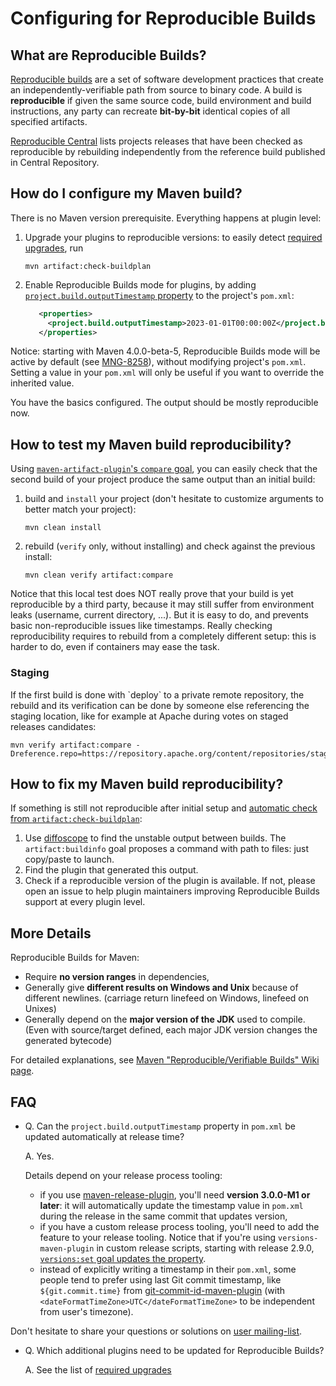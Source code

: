 <!--
Licensed to the Apache Software Foundation (ASF) under one
or more contributor license agreements.  See the NOTICE file
distributed with this work for additional information
regarding copyright ownership.  The ASF licenses this file
to you under the Apache License, Version 2.0 (the
"License"); you may not use this file except in compliance
with the License.  You may obtain a copy of the License at

http://www.apache.org/licenses/LICENSE-2.0

Unless required by applicable law or agreed to in writing,
software distributed under the License is distributed on an
"AS IS" BASIS, WITHOUT WARRANTIES OR CONDITIONS OF ANY
KIND, either express or implied.  See the License for the
specific language governing permissions and limitations
under the License.
-->

# Configuring for Reproducible Builds

## What are Reproducible Builds?

[Reproducible builds](https://reproducible-builds.org/) are a set of software development practices that create an independently-verifiable path from source to binary code. A build is **reproducible** if given the same source code, build environment and build instructions, any party can recreate **bit-by-bit** identical copies of all specified artifacts.

[Reproducible Central](https://github.com/jvm-repo-rebuild/reproducible-central) lists projects releases that have been checked as reproducible by rebuilding independently from the reference build published in Central Repository.

## How do I configure my Maven build?

There is no Maven version prerequisite. Everything happens at plugin level:

1. Upgrade your plugins to reproducible versions: to easily detect [required upgrades](/plugins/maven-artifact-plugin/plugin-issues.html), run

   ```
   mvn artifact:check-buildplan
   ```
2. Enable Reproducible Builds mode for plugins, by adding [`project.build.outputTimestamp` property](https://cwiki.apache.org/confluence/pages/viewpage.action?pageId=74682318#Reproducible/VerifiableBuilds-OutputArchiveEntriesTimestamp) to the project's `pom.xml`:

   ```xml
      <properties>
        <project.build.outputTimestamp>2023-01-01T00:00:00Z</project.build.outputTimestamp>
      </properties>
   ```

Notice: starting with Maven 4.0.0-beta-5, Reproducible Builds mode will be active by default (see [MNG-8258](https://issues.apache.org/jira/browse/MNG-8258)), without modifying project's `pom.xml`. Setting a value in your `pom.xml` will only be useful if you want to override the inherited value.

You have the basics configured. The output should be mostly reproducible now.

## How to test my Maven build reproducibility?

Using [`maven-artifact-plugin`'s `compare` goal](/plugins/maven-artifact-plugin/compare-mojo.html), you can easily check that the second build of your project produce the same output than an initial build:

1. build and `install` your project (don't hesitate to customize arguments to better match your project):

   ```
   mvn clean install 
   ```
2. rebuild (`verify` only, without installing) and check against the previous install:

   ```
   mvn clean verify artifact:compare
   ```

Notice that this local test does NOT really prove that your build is yet reproducible by a third party, because it may still suffer from environment leaks (username, current directory, ...). But it is easy to do, and prevents basic non-reproducible issues like timestamps. Really checking reproducibility requires to rebuild from a completely different setup: this is harder to do, even if containers may ease the task.

### Staging

If the first build is done with \`deploy\` to a private remote repository, the rebuild and its verification can be done by someone else referencing the staging location, like for example at Apache during votes on staged releases candidates:

```
mvn verify artifact:compare -Dreference.repo=https://repository.apache.org/content/repositories/staging/
```

## How to fix my Maven build reproducibility?

If something is still not reproducible after initial setup and [automatic check from `artifact:check-buildplan`](/plugins/maven-artifact-plugin/plugin-issues.html):

1. Use [diffoscope](https://diffoscope.org/) to find the unstable output between builds. The `artifact:buildinfo` goal proposes a command with path to files: just copy/paste to launch.
2. Find the plugin that generated this output.
3. Check if a reproducible version of the plugin is available. If not, please open an issue to help plugin maintainers improving Reproducible Builds support at every plugin level.

## More Details

Reproducible Builds for Maven:

- Require **no version ranges** in dependencies,
- Generally give **different results on Windows and Unix** because of different newlines. (carriage return linefeed on Windows, linefeed on Unixes)
- Generally depend on the **major version of the JDK** used to compile. (Even with source/target defined, each major JDK version changes the generated bytecode)

For detailed explanations, see [Maven "Reproducible/Verifiable Builds" Wiki page](https://s.apache.org/reproducible-builds).

## FAQ

- Q. Can the `project.build.outputTimestamp` property in `pom.xml` be updated automatically at release time?

  A. Yes.

  Details depend on your release process tooling:

  - if you use [maven-release-plugin](/plugins/maven-release-plugin/), you'll need **version 3.0.0-M1 or later**: it will automatically update the timestamp value in `pom.xml` during the release in the same commit that updates version,
  - if you have a custom release process tooling, you'll need to add the feature to your release tooling. Notice that if you're using `versions-maven-plugin` in custom release scripts, starting with release 2.9.0, [`versions:set` goal updates the property](https://github.com/mojohaus/versions-maven-plugin/issues/453).
  - instead of explicitly writing a timestamp in their `pom.xml`, some people tend to prefer using last Git commit timestamp, like `${git.commit.time}` from [git-commit-id-maven-plugin](https://github.com/git-commit-id/git-commit-id-maven-plugin) (with `<dateFormatTimeZone>UTC</dateFormatTimeZone>` to be independent from user's timezone).

Don't hesitate to share your questions or solutions on [user mailing-list](/mailing-lists.html).

- Q. Which additional plugins need to be updated for Reproducible Builds?

  A. See the list of [required upgrades](/plugins/maven-artifact-plugin/plugin-issues.html)


